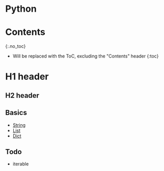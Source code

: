 # Python 

# Contents
{:.no_toc}

* Will be replaced with the ToC, excluding the "Contents" header
{:toc}

# H1 header

## H2 header

## Basics
* [String](basics/string.md)
* [List](basics/list.md)
* [Dict](basics/dics.md)




## Todo
* iterable
